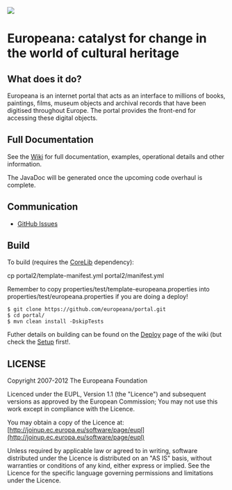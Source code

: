 ![](https://github.com/europeana/portal/blob/master/portal2/src/main/webapp/themes/default/images/europeana-logo-retina-1.png)

# Europeana: catalyst for change in the world of cultural heritage

## What does it do?

Europeana is an internet portal that acts as an interface to millions of books, paintings, films, museum objects and archival records that have been digitised throughout Europe. The portal provides the front-end for accessing these digital objects.

## Full Documentation

See the [Wiki](https://github.com/europeana/portal/wiki) for full documentation, examples, operational details and other information.

The JavaDoc will be generated once the upcoming code overhaul is complete.

## Communication

- [GitHub Issues](https://github.com/europeana/portal/issues)

## Build

To build (requires the [CoreLib](https://github.com/europeana/corelib) dependency):

cp portal2/template-manifest.yml portal2/manifest.yml

Remember to copy properties/test/template-europeana.properties into
properties/test/europeana.properties if you are doing a deploy!



```
$ git clone https://github.com/europeana/portal.git
$ cd portal/
$ mvn clean install -DskipTests
```

Futher details on building can be found on the [Deploy](https://github.com/europeana/portal/wiki/Deploy) page of the wiki (but check the [Setup](https://github.com/europeana/portal/wiki/Setup) first!.

## LICENSE

Copyright 2007-2012 The Europeana Foundation

Licenced under the EUPL, Version 1.1 (the "Licence") and subsequent versions as approved by the European Commission;
You may not use this work except in compliance with the Licence.

You may obtain a copy of the Licence at: [http://joinup.ec.europa.eu/software/page/eupl](http://joinup.ec.europa.eu/software/page/eupl)

Unless required by applicable law or agreed to in writing, software distributed under the Licence is distributed on an "AS IS" basis, without warranties or conditions of any kind, either express or implied. See the Licence for the specific language governing permissions and limitations under the Licence.
